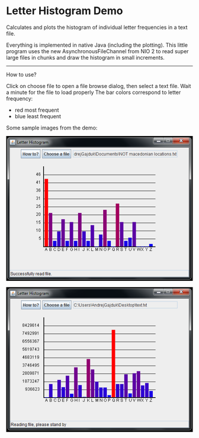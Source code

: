 Letter Histogram Demo
========================

Calculates and plots the histogram of individual letter frequencies in a text file.


Everything is implemented in native Java (including the plotting).
This little program uses the new AsynchronousFileChannel from NIO 2 to read super large files in chunks and draw the histogram in small increments.

---

How to use?


Click on choose file to open a file browse dialog, then select a text file.
Wait a minute for the file to load properly
The bar colors correspond to letter frequency:
 - red most frequent 
 - blue least frequent

    
Some sample images from the demo:


![alt tag](https://raw.githubusercontent.com/gajduk/letter-histogram/master/hist1.PNG)


![alt tag](https://raw.githubusercontent.com/gajduk/letter-histogram/master/hist2.PNG)
